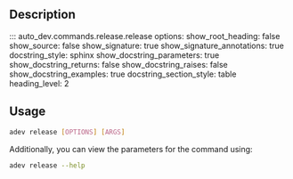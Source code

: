 ## Description

::: auto_dev.commands.release.release
    options:
      show_root_heading: false
      show_source: false
      show_signature: true
      show_signature_annotations: true
      docstring_style: sphinx
      show_docstring_parameters: true
      show_docstring_returns: false
      show_docstring_raises: false
      show_docstring_examples: true
      docstring_section_style: table
      heading_level: 2

## Usage

```bash
adev release [OPTIONS] [ARGS]
```

Additionally, you can view the parameters for the command using:
```bash
adev release --help
```

